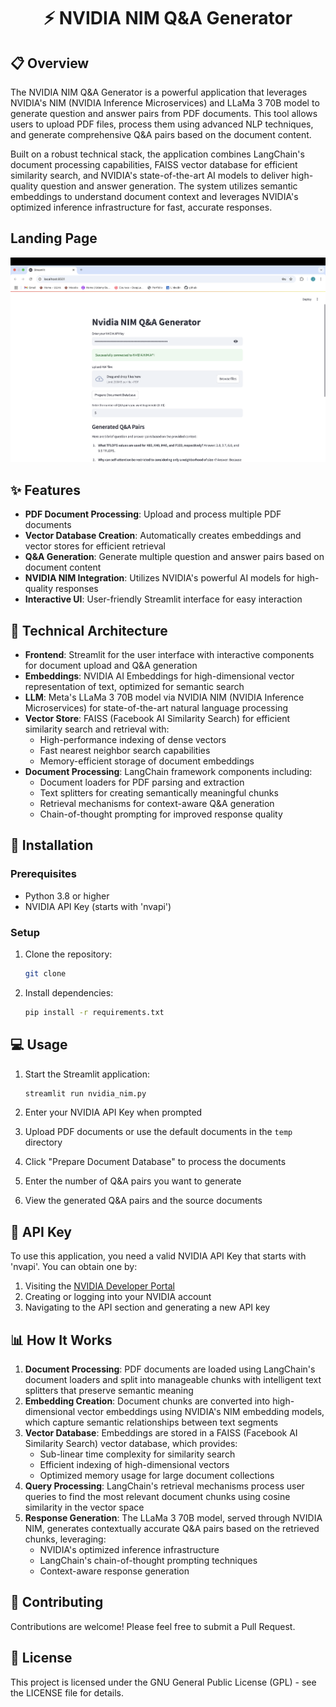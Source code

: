 <div align="center">

# ⚡ NVIDIA NIM Q&A Generator

</div>

## 📋 Overview

The NVIDIA NIM Q&A Generator is a powerful application that leverages NVIDIA's NIM (NVIDIA Inference Microservices) and LLaMa 3 70B model to generate question and answer pairs from PDF documents. This tool allows users to upload PDF files, process them using advanced NLP techniques, and generate comprehensive Q&A pairs based on the document content.

Built on a robust technical stack, the application combines LangChain's document processing capabilities, FAISS vector database for efficient similarity search, and NVIDIA's state-of-the-art AI models to deliver high-quality question and answer generation. The system utilizes semantic embeddings to understand document context and leverages NVIDIA's optimized inference infrastructure for fast, accurate responses.

## Landing Page

![Landing Page](landing.png)

## ✨ Features

- **PDF Document Processing**: Upload and process multiple PDF documents
- **Vector Database Creation**: Automatically creates embeddings and vector stores for efficient retrieval
- **Q&A Generation**: Generate multiple question and answer pairs based on document content
- **NVIDIA NIM Integration**: Utilizes NVIDIA's powerful AI models for high-quality responses
- **Interactive UI**: User-friendly Streamlit interface for easy interaction

## 🔧 Technical Architecture

- **Frontend**: Streamlit for the user interface with interactive components for document upload and Q&A generation
- **Embeddings**: NVIDIA AI Embeddings for high-dimensional vector representation of text, optimized for semantic search
- **LLM**: Meta's LLaMa 3 70B model via NVIDIA NIM (NVIDIA Inference Microservices) for state-of-the-art natural language processing
- **Vector Store**: FAISS (Facebook AI Similarity Search) for efficient similarity search and retrieval with:  
  - High-performance indexing of dense vectors
  - Fast nearest neighbor search capabilities
  - Memory-efficient storage of document embeddings
- **Document Processing**: LangChain framework components including:
  - Document loaders for PDF parsing and extraction
  - Text splitters for creating semantically meaningful chunks
  - Retrieval mechanisms for context-aware Q&A generation
  - Chain-of-thought prompting for improved response quality
 

## 🚀 Installation

### Prerequisites

- Python 3.8 or higher
- NVIDIA API Key (starts with 'nvapi')

### Setup

1. Clone the repository:
   ```bash
   git clone
   ```

2. Install dependencies:
   ```bash
   pip install -r requirements.txt
   ```

## 💻 Usage

1. Start the Streamlit application:
   ```bash
   streamlit run nvidia_nim.py
   ```

2. Enter your NVIDIA API Key when prompted

3. Upload PDF documents or use the default documents in the `temp` directory

4. Click "Prepare Document Database" to process the documents

5. Enter the number of Q&A pairs you want to generate

6. View the generated Q&A pairs and the source documents

## 🔑 API Key

To use this application, you need a valid NVIDIA API Key that starts with 'nvapi'. You can obtain one by:

1. Visiting the [NVIDIA Developer Portal](https://developer.nvidia.com/)
2. Creating or logging into your NVIDIA account
3. Navigating to the API section and generating a new API key

## 📊 How It Works

1. **Document Processing**: PDF documents are loaded using LangChain's document loaders and split into manageable chunks with intelligent text splitters that preserve semantic meaning
2. **Embedding Creation**: Document chunks are converted into high-dimensional vector embeddings using NVIDIA's NIM embedding models, which capture semantic relationships between text segments
3. **Vector Database**: Embeddings are stored in a FAISS (Facebook AI Similarity Search) vector database, which provides:
   - Sub-linear time complexity for similarity search
   - Efficient indexing of high-dimensional vectors
   - Optimized memory usage for large document collections
4. **Query Processing**: LangChain's retrieval mechanisms process user queries to find the most relevant document chunks using cosine similarity in the vector space
5. **Response Generation**: The LLaMa 3 70B model, served through NVIDIA NIM, generates contextually accurate Q&A pairs based on the retrieved chunks, leveraging:
   - NVIDIA's optimized inference infrastructure
   - LangChain's chain-of-thought prompting techniques
   - Context-aware response generation

## 🤝 Contributing

Contributions are welcome! Please feel free to submit a Pull Request.

## 📄 License

This project is licensed under the GNU General Public License (GPL) - see the LICENSE file for details.
